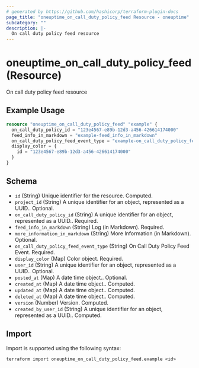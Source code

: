 ```yaml
---
# generated by https://github.com/hashicorp/terraform-plugin-docs
page_title: "oneuptime_on_call_duty_policy_feed Resource - oneuptime"
subcategory: ""
description: |-
  On call duty policy feed resource
---
```


# oneuptime_on_call_duty_policy_feed (Resource)

On call duty policy feed resource

## Example Usage

```terraform
resource "oneuptime_on_call_duty_policy_feed" "example" {
  on_call_duty_policy_id = "123e4567-e89b-12d3-a456-426614174000"
  feed_info_in_markdown = "example-feed_info_in_markdown"
  on_call_duty_policy_feed_event_type = "example-on_call_duty_policy_feed_event_type"
  display_color = {
    id = "123e4567-e89b-12d3-a456-426614174000"
  }
}
```

## Schema

- `id` (String) Unique identifier for the resource. Computed.
- `project_id` (String) A unique identifier for an object, represented as a UUID.. Optional.
- `on_call_duty_policy_id` (String) A unique identifier for an object, represented as a UUID.. Required.
- `feed_info_in_markdown` (String) Log (in Markdown). Required.
- `more_information_in_markdown` (String) More Information (in Markdown). Optional.
- `on_call_duty_policy_feed_event_type` (String) On Call Duty Policy Feed Event. Required.
- `display_color` (Map) Color object. Required.
- `user_id` (String) A unique identifier for an object, represented as a UUID.. Optional.
- `posted_at` (Map) A date time object.. Optional.
- `created_at` (Map) A date time object.. Computed.
- `updated_at` (Map) A date time object.. Computed.
- `deleted_at` (Map) A date time object.. Computed.
- `version` (Number) Version. Computed.
- `created_by_user_id` (String) A unique identifier for an object, represented as a UUID.. Computed.

## Import

Import is supported using the following syntax:

```shell
terraform import oneuptime_on_call_duty_policy_feed.example <id>
```
